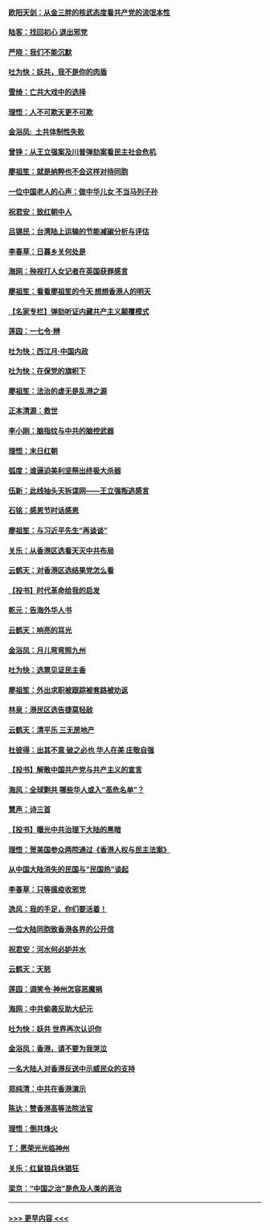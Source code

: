 #### [欧阳天剑：从金三胖的核武态度看共产党的流氓本性](../pages/nsc993/n11702238.md?t=12060533) 
#### [陆客：找回初心 退出邪党](../pages/nsc993/n11702213.md?t=12060533) 
#### [严晓：我们不能沉默](../pages/nsc993/n11702110.md?t=12060533) 
#### [吐为快：妖共，我不是你的肉盾](../pages/nsc993/n11701366.md?t=12060533) 
#### [雪绮：亡共大戏中的选择](../pages/nsc993/n11699922.md?t=12060533) 
#### [理悟：人不可欺天更不可欺](../pages/nsc993/n11699657.md?t=12060533) 
#### [金浴凤:  土共体制性失败](../pages/nsc993/n11699361.md?t=12060533) 
#### [曾铮：从王立强案及川普弹劾案看民主社会危机](../pages/nsc993/n11699318.md?t=12060533) 
#### [廖祖笙：就是纳粹也不会这样对待同胞](../pages/nsc993/n11697658.md?t=12060533) 
#### [一位中国老人的心声：做中华儿女 不当马列子孙](../pages/nsc993/n11697525.md?t=12060533) 
#### [祝君安：致红朝中人](../pages/nsc993/n11697518.md?t=12060533) 
#### [吕锡民：台湾陆上运输的节能减碳分析与评估](../pages/nsc993/n11694983.md?t=12060533) 
#### [李春草：日暮乡关何处是](../pages/nsc993/n11694805.md?t=12060533) 
#### [海网：殃视打人女记者在英国获罪感言](../pages/nsc993/n11693832.md?t=12060533) 
#### [廖祖笙：看看廖祖笙的今天 想想香港人的明天](../pages/nsc993/n11693707.md?t=12060533) 
#### [【名家专栏】弹劾听证内藏共产主义颠覆模式](../pages/nsc993/n11693563.md?t=12060533) 
#### [莲园：一七令‧辨](../pages/nsc993/n11692558.md?t=12060533) 
#### [吐为快：西江月·中国内政](../pages/nsc993/n11692071.md?t=12060533) 
#### [吐为快：在保党的旗帜下](../pages/nsc993/n11691188.md?t=12060533) 
#### [廖祖笙：法治的虚无是乱港之源](../pages/nsc993/n11690605.md?t=12060533) 
#### [正本清源：救世](../pages/nsc993/n11689134.md?t=12060533) 
#### [李小刚：脑指纹与中共的脑控武器](../pages/nsc993/n11688900.md?t=12060533) 
#### [理悟：末日红朝](../pages/nsc993/n11688829.md?t=12060533) 
#### [弧度：谁逼迫美利坚祭出终极大杀器](../pages/nsc993/n11688735.md?t=12060533) 
#### [伍新：此线抽头天拆谍网——王立强叛逃感言](../pages/nsc993/n11687981.md?t=12060533) 
#### [石铭：感恩节时话感恩](../pages/nsc993/n11687568.md?t=12060533) 
#### [廖祖笙：与习近平先生“再谈谈”](../pages/nsc993/n11687005.md?t=12060533) 
#### [关乐：从香港区选看天灭中共布局](../pages/nsc993/n11686647.md?t=12060533) 
#### [云鹤天：对香港区选结果党怎么看](../pages/nsc993/n11686216.md?t=12060533) 
#### [【投书】时代革命给我的启发](../pages/nsc993/n11684287.md?t=12060533) 
#### [乾元：告海外华人书](../pages/nsc993/n11684044.md?t=12060533) 
#### [云鹤天：响亮的耳光](../pages/nsc993/n11684254.md?t=12060533) 
#### [金浴凤：月儿弯弯照九州](../pages/nsc993/n11684231.md?t=12060533) 
#### [吐为快：选票见证民主香](../pages/nsc993/n11684206.md?t=12060533) 
#### [廖祖笙：外出求职被跟踪被套路被劝返](../pages/nsc993/n11683874.md?t=12060533) 
#### [林泉：港民区选告捷莫轻敌](../pages/nsc993/n11683930.md?t=12060533) 
#### [云鹤天：清平乐 三无房地产](../pages/nsc993/n11681521.md?t=12060533) 
#### [杜彼得：出其不意 破之必也 华人在美 庄敬自强](../pages/nsc993/n11679554.md?t=12060533) 
#### [【投书】解散中国共产党与共产主义的宣言](../pages/nsc993/n11679177.md?t=12060533) 
#### [海风：全球剿共 哪些华人或入“高危名单”？](../pages/nsc993/n11678617.md?t=12060533) 
#### [慧声：诗三首](../pages/nsc993/n11678848.md?t=12060533) 
#### [【投书】曝光中共治理下大陆的黑暗](../pages/nsc993/n11678674.md?t=12060533) 
#### [理悟：贺美国参众两院通过《香港人权与民主法案》](../pages/nsc993/n11678104.md?t=12060533) 
#### [从中国大陆消失的民国与“民国热”谈起](../pages/nsc993/n11678075.md?t=12060533) 
#### [李春草：只等瘟疫收邪党](../pages/nsc993/n11677308.md?t=12060533) 
#### [逸风：我的手足，你们要活着！](../pages/nsc993/n11676352.md?t=12060533) 
#### [一位大陆同胞致香港各界的公开信](../pages/nsc993/n11675761.md?t=12060533) 
#### [祝君安：河水何必妒井水](../pages/nsc993/n11675746.md?t=12060533) 
#### [云鹤天：天怒](../pages/nsc993/n11675718.md?t=12060533) 
#### [莲园：调笑令‧神州怎容恶魔祸](../pages/nsc993/n11675648.md?t=12060533) 
#### [海网：中共偷袭反助大纪元](../pages/nsc993/n11673515.md?t=12060533) 
#### [吐为快：妖共 世界再次认识你](../pages/nsc993/n11673506.md?t=12060533) 
#### [金浴凤：香港，请不要为我哭泣](../pages/nsc993/n11673248.md?t=12060533) 
#### [一名大陆人对香港反送中示威民众的支持](../pages/nsc993/n11672615.md?t=12060533) 
#### [郑纯清：中共在香港演示](../pages/nsc993/n11670539.md?t=12060533) 
#### [陈达：赞香港高等法院法官](../pages/nsc993/n11669542.md?t=12060533) 
#### [理悟：倒共烽火](../pages/nsc993/n11668844.md?t=12060533) 
#### [T：愿荣光光临神州](../pages/nsc993/n11668421.md?t=12060533) 
#### [关乐：红鼠狼兵休猖狂](../pages/nsc993/n11668378.md?t=12060533) 
#### [梁京：“中国之治”是危及人类的恶治](../pages/nsc993/n11668328.md?t=12060533) 

----
#### [ >>> 更早内容 <<< ](../indexes/nsc993-earlier.md)
